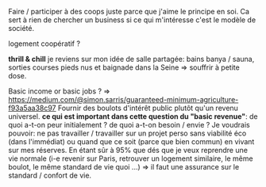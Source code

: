 Faire / participer à des coops juste parce que j'aime le principe en soi. Ca sert à rien de chercher un business si ce qui m'intéresse c'est le modèle de société.

logement coopératif ?

**thrill & chill** je reviens sur mon idée de salle partagée:
bains banya / sauna, sorties courses pieds nus et baignade dans la Seine
=> souffrir à petite dose.

Basic income or basic jobs ? => https://medium.com/@simon.sarris/guaranteed-minimum-agriculture-f93a5aa38c97 Fournir des boulots d'intérêt public plutôt qu'un revenu universel.
**ce qui est important dans cette question du "basic revenue"**:
de quoi a-t-on peur initialement ? de quoi a-t-on besoin / envie ?
Je voudrais pouvoir: ne pas travailler / travailler sur un projet perso sans viabilité éco (dans l'immédiat) ou quand que ce soit (parce que bien commun) en vivant sur mes réserves. En étant sûr à 95% que dés que je veux reprendre une vie normale (i-e revenir sur Paris, retrouver un logement similaire, le même boulot, le même standard de vie quoi ...)
=> il faut une assurance sur le standard / confort de vie.  
